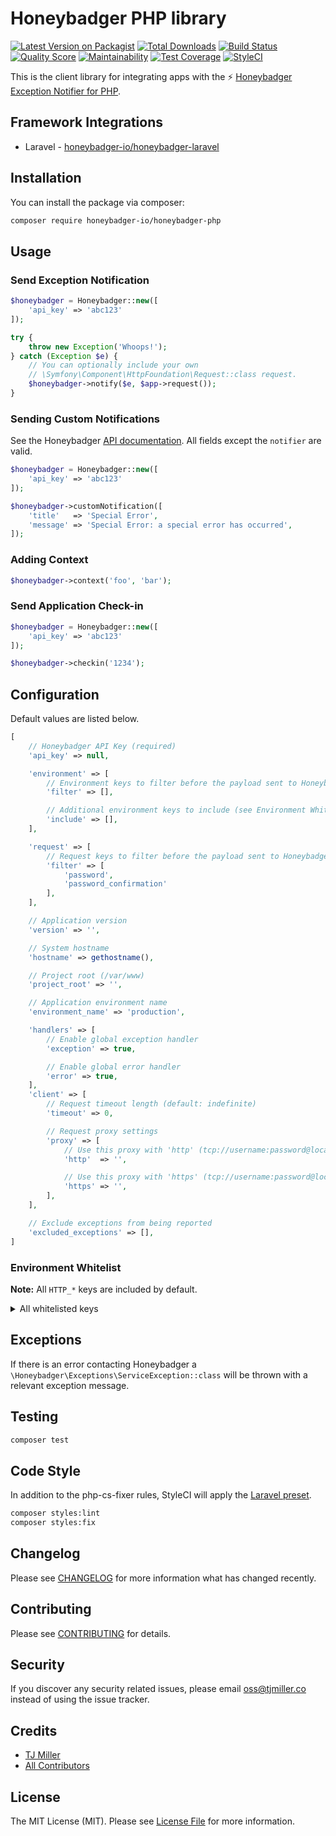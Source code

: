 # Honeybadger PHP library

[![Latest Version on Packagist](https://img.shields.io/packagist/v/honeybadger-io/honeybadger-php.svg?style=flat-square)](https://packagist.org/packages/honeybadger-io/honeybadger-php)
[![Total Downloads](https://img.shields.io/packagist/dt/honeybadger-io/honeybadger-php.svg?style=flat-square)](https://packagist.org/packages/honeybadger-io/honeybadger-php)
[![Build Status](https://img.shields.io/travis/honeybadger-io/honeybadger-php/master.svg?style=flat-square)](https://travis-ci.org/honeybadger-io/honeybadger-php)
[![Quality Score](https://img.shields.io/scrutinizer/g/honeybadger-io/honeybadger-php.svg?style=flat-square)](https://scrutinizer-ci.com/g/honeybadger-io/honeybadger-php)
[![Maintainability](https://api.codeclimate.com/v1/badges/5dfccab91329acaa9444/maintainability)](https://codeclimate.com/github/honeybadger-io/honeybadger-php/maintainability)
[![Test Coverage](https://api.codeclimate.com/v1/badges/5dfccab91329acaa9444/test_coverage)](https://codeclimate.com/github/honeybadger-io/honeybadger-php/test_coverage)
[![StyleCI](https://styleci.io/repos/9077424/shield)](https://github.styleci.io/repos/9077424)

This is the client library for integrating apps with the :zap: [Honeybadger Exception Notifier for PHP](http://honeybadger.io).

## Framework Integrations

* Laravel - [honeybadger-io/honeybadger-laravel](https://github.com/honeybadger-io/honeybadger-laravel)

## Installation
You can install the package via composer:

```bash
composer require honeybadger-io/honeybadger-php
```

## Usage
### Send Exception Notification
```php
$honeybadger = Honeybadger::new([
    'api_key' => 'abc123'
]);

try {
    throw new Exception('Whoops!');
} catch (Exception $e) {
    // You can optionally include your own
    // \Symfony\Component\HttpFoundation\Request::class request.
    $honeybadger->notify($e, $app->request());
}
```

### Sending Custom Notifications
See the Honeybadger [API documentation](https://docs.honeybadger.io/api/exceptions.html#sample-payload). All fields except the `notifier` are valid.

```php
$honeybadger = Honeybadger::new([
    'api_key' => 'abc123'
]);

$honeybadger->customNotification([
    'title'   => 'Special Error',
    'message' => 'Special Error: a special error has occurred',
]);
```

### Adding Context
```php
$honeybadger->context('foo', 'bar');
```

### Send Application Check-in
```php
$honeybadger = Honeybadger::new([
    'api_key' => 'abc123'
]);

$honeybadger->checkin('1234');
```

## Configuration
Default values are listed below.

```php
[
    // Honeybadger API Key (required)
    'api_key' => null,

    'environment' => [
        // Environment keys to filter before the payload sent to Honeybadger (see Environment Whitelist)
        'filter' => [],

        // Additional environment keys to include (see Environment Whitelist)
        'include' => [],
    ],

    'request' => [
        // Request keys to filter before the payload sent to Honeybadger
        'filter' => [
            'password',
            'password_confirmation'
        ],
    ],

    // Application version
    'version' => '',

    // System hostname
    'hostname' => gethostname(),

    // Project root (/var/www)
    'project_root' => '',

    // Application environment name
    'environment_name' => 'production',

    'handlers' => [
        // Enable global exception handler
        'exception' => true,

        // Enable global error handler
        'error' => true,
    ],
    'client' => [
        // Request timeout length (default: indefinite)
        'timeout' => 0,

        // Request proxy settings
        'proxy' => [
            // Use this proxy with 'http' (tcp://username:password@localhost:8125)
            'http'  => '',

            // Use this proxy with 'https' (tcp://username:password@localhost:8125)
            'https' => '',
        ],
    ],

    // Exclude exceptions from being reported
    'excluded_exceptions' => [],
]
```

### Environment Whitelist
**Note:** All `HTTP_*` keys are included by default.

<details>
    <summary>All whitelisted keys</summary>

```
'PHP_SELF'
'argv'
'argc'
'GATEWAY_INTERFACE'
'SERVER_ADDR'
'SERVER_NAME'
'SERVER_SOFTWARE'
'SERVER_PROTOCOL'
'REQUEST_METHOD'
'REQUEST_TIME'
'REQUEST_TIME_FLOAT'
'QUERY_STRING'
'DOCUMENT_ROOT'
'HTTPS'
'REMOTE_ADDR'
'REMOTE_HOST'
'REMOTE_PORT'
'REMOTE_USER'
'REDIRECT_REMOTE_USER'
'SCRIPT_FILENAME'
'SERVER_ADMIN'
'SERVER_PORT'
'SERVER_SIGNATURE'
'PATH_TRANSLATED'
'SCRIPT_NAME'
'REQUEST_URI'
'PHP_AUTH_DIGEST'
'PHP_AUTH_USER'
'PHP_AUTH_PW'
'AUTH_TYPE'
'PATH_INFO'
'ORIG_PATH_INFO'
'APP_ENV'
```

</details>

## Exceptions
If there is an error contacting Honeybadger a `\Honeybadger\Exceptions\ServiceException::class` will be thrown with a relevant exception message.

## Testing

``` bash
composer test
```

## Code Style
In addition to the php-cs-fixer rules, StyleCI will apply the [Laravel preset](https://docs.styleci.io/presets#laravel).
```bash
composer styles:lint
composer styles:fix
```

## Changelog
Please see [CHANGELOG](CHANGELOG.md) for more information what has changed recently.

## Contributing
Please see [CONTRIBUTING](CONTRIBUTING.md) for details.

## Security
If you discover any security related issues, please email oss@tjmiller.co instead of using the issue tracker.

## Credits
- [TJ Miller](https://github.com/sixlive)
- [All Contributors](../../contributors)

## License
The MIT License (MIT). Please see [License File](LICENSE.md) for more information.
